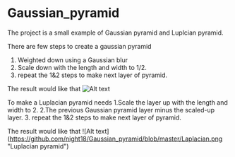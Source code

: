 # Gaussian_pyramid

The project is a small example of Gaussian pyramid and Luplcian pyramid.

There are few steps to create a gaussian pyramid
 1. Weighted down using a Gaussian blur
 2. Scale down with the length and width to 1/2.
 3. repeat the 1&2 steps to make next layer of pyramid.

The result would like that 
![Alt text](https://github.com/night18/Gaussian_pyramid/blob/master/Gaussian.png "Gaussian pyramid")

To make a Luplacian pyramid needs
 1.Scale the layer up with the length and width to 2.
 2.The previous Gaussian pyramid layer minus the scaled-up layer.
 3. repeat the 1&2 steps to make next layer of pyramid.

The result would like that 
![Alt text] (https://github.com/night18/Gaussian_pyramid/blob/master/Laplacian.png "Luplacian pyramid")
